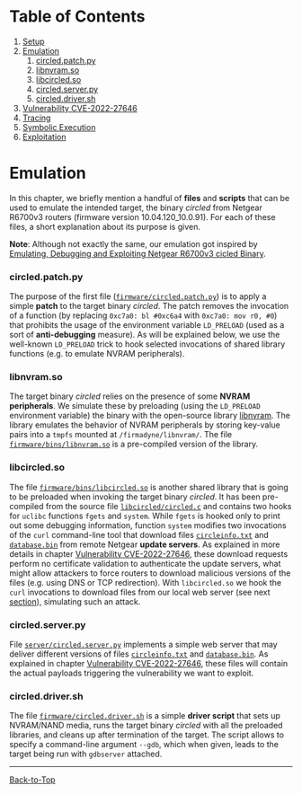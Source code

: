 # Table of Contents
1. [Setup](./1_setup.md)
2. [Emulation](./2_emulation.md#emulation)
    1. [circled.patch.py](./2_emulation.md#circledpatchpy)
    2. [libnvram.so](./2_emulation.md#libnvramso)
    3. [libcircled.so](./2_emulation.md#libcircledso)
    4. [circled.server.py](./2_emulation.md#circledserverpy)
    5. [circled.driver.sh](./2_emulation.md#circleddriversh)
3. [Vulnerability CVE-2022-27646](./3_vulnerability.md)
4. [Tracing](./4_tracing.md)
5. [Symbolic Execution](./5_symbex.md)
6. [Exploitation](./6_exploitation.md)
<!--TODO--------------------------------------------------------------------------------------------
- [ ] DNS and TCP redirection
--------------------------------------------------------------------------------------------------->
# Emulation
In this chapter, we briefly mention a handful of **files** and **scripts** that can be used to
emulate the intended target, the binary *circled* from Netgear R6700v3 routers (firmware version
10.04.120_10.0.91). For each of these files, a short explanation about its purpose is given.

**Note**: Although not exactly the same, our emulation got inspired by 
[Emulating, Debugging and Exploiting Netgear R6700v3 cicled Binary](../README.md#references).
### circled.patch.py
The purpose of the first file ([`firmware/circled.patch.py`](../firmware/circled.patch.py)) is to
apply a simple **patch** to the target binary *circled*. The patch removes the invocation of a
function (by replacing  `0xc7a0: bl #0xc6a4` with `0xc7a0: mov r0, #0`) that prohibits the usage of
the environment variable `LD_PRELOAD` (used as a sort of **anti-debugging** measure). As will be
explained below, we use the well-known `LD_PRELOAD` trick to hook selected invocations of shared
library functions (e.g. to emulate NVRAM peripherals).
### libnvram.so
The target binary *circled* relies on the presence of some **NVRAM peripherals**. We simulate these
by preloading (using the `LD_PRELOAD` environment variable) the binary with the open-source library
[libnvram](https://github.com/firmadyne/libnvram). The library emulates the behavior of NVRAM
peripherals by storing key-value pairs into a `tmpfs` mounted at `/firmadyne/libnvram/`. The file
[`firmware/bins/libnvram.so`](../firmware/bins/libnvram.so) is a pre-compiled version of the
library.
### libcircled.so
The file [`firmware/bins/libcircled.so`](../firmware/bins/libcircled.so) is another shared library
that is going to be preloaded when invoking the target binary *circled*. It has been pre-compiled
from the source file [`libcircled/circled.c`](../libcircled/circled.c) and contains two hooks for
`uclibc` functions `fgets` and `system`. While `fgets` is hooked only to print out some debugging
information, function `system` modifies two invocations of the `curl` command-line tool that
download files [`circleinfo.txt`](../server/resources/circleinfo.txt) and
[`database.bin`](../server/resources/database.bin) from remote Netgear **update servers**. As
explained in more details in chapter [Vulnerability CVE-2022-27646](./3_vulnerability.md), these
download requests perform no certificate validation to authenticate the update servers, what might
allow attackers to force routers to download malicious versions of the files (e.g. using DNS or TCP
redirection). With `libcircled.so` we hook the `curl` invocations to download files from our local
web server (see next [section](./2_emulation.md#circledserverpy)), simulating such an attack.
### circled.server.py
File [`server/circled.server.py`](../server/circled.server.py) implements a simple web server that
may deliver different versions of files [`circleinfo.txt`](../server/resources/circleinfo.txt) and
[`database.bin`](../server/resources/database.bin). As explained in chapter
[Vulnerability CVE-2022-27646](./3_vulnerability.md), these files will contain the actual payloads
triggering the vulnerability we want to exploit.
### circled.driver.sh
The file [`firmware/circled.driver.sh`](../firmware/circled.driver.sh) is a simple **driver script** that sets up
NVRAM/NAND media, runs the target binary *circled* with all the preloaded libraries, and cleans up
after termination of the target. The script allows to specify a command-line argument `--gdb`, which
when given, leads to the target being run with `gdbserver` attached.

----------------------------------------------------------------------------------------------------
[Back-to-Top](./2_emulation.md#table-of-contents)